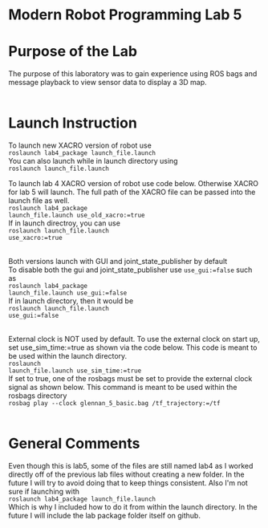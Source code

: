 <h1>Modern Robot Programming Lab 5</h1>
<h1>Purpose of the Lab</h1>
The purpose of this laboratory was to gain experience using ROS bags and message playback to view sensor data to display a 3D map. <br><br>

<h1>Launch Instruction</h1>
To launch new XACRO version of robot use <br>
<code>roslaunch lab4_package launch_file.launch</code><br>
You can also launch while in launch directory using <br>
<code>roslaunch launch_file.launch</code>

To launch lab 4 XACRO version of robot use code below. Otherwise XACRO for lab 5 will launch. The full path of the XACRO file can be passed into the launch file as well. <br>
<code>roslaunch lab4_package launch_file.launch use_old_xacro:=true</code><br>
If in launch directroy, you can use <br>
<code>roslaunch launch_file.launch use_xacro:=true</code><br><br>

Both versions launch with GUI and joint_state_publisher by default<br>
To disable both the gui and joint_state_publisher use <code>use_gui:=false</code> such as<br>
<code>roslaunch lab4_package launch_file.launch use_gui:=false</code><br>
If in launch directory, then it would be <br>
<code>roslaunch launch_file.launch use_gui:=false</code> <br><br>

External clock is NOT used by default. To use the external clock on start up, set use_sim_time:=true as shown via the code below. This code is meant to be used within the launch directory. <br>
<code>roslaunch launch_file.launch use_sim_time:=true</code> <br>
If set to true, one of the rosbags must be set to provide the external clock signal as shown below. This command is meant to be used within the rosbags directory<br>
<code>rosbag play --clock glennan_5_basic.bag /tf_trajectory:=/tf</code> <br><br>

<h1>General Comments</h1>
Even though this is lab5, some of the files are still named lab4 as I worked directly off of the previous lab files without creating a new folder. In the future I will try to avoid doing that to keep things consistent. Also I'm not sure if launching with <br>
<code>roslaunch lab4_package launch_file.launch</code><br>
Which is why I included how to do it from within the launch directory. In the future I will include the lab package folder itself on github.
